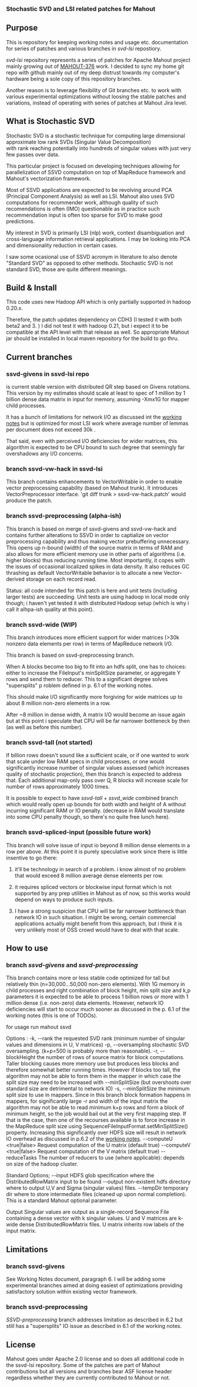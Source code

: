 ### Stochastic SVD and LSI related patches for Mahout ###

## Purpose

This is repository for keeping working notes and usage etc. documentation 
for series of patches and various branches in *svd-lsi* repostiory. 

*svd-lsi* repository represents a series of patches for Apache Mahout project 
mainly growing out of [MAHOUT-376]( https://issues.apache.org/jira/browse/MAHOUT-376) work. I decided to sync my home git repo with 
github mainly 
out of my deep distrust towards my computer's hardware being 
a sole copy of this repository branches. 

Another reason is to leverage flexibility 
of Git branches etc. to work with various experimental optimizations without 
loosing the stable patches and variations, instead of operating with series of patches at Mahout Jira level.

## What is Stochastic SVD

Stochastic SVD is a stochastic technique for computing large dimensional approximate low rank SVDs 
(Singular Value Decomposition)  
with rank reaching potentially into hundreds of singular values with just very few passes
over data.

This particular project is focused on developing techniques allowing for parallelization of 
SSVD computation on top of MapReduce framework and Mahout's vectorization framework. 


Most of SSVD applications are expected to be revolving around PCA (Principal Component Analysis)
as well as LSI. Mahout also uses SVD computations for recommender work, although 
quality of such recomendations is often (IMO) questionable as in practice such 
recommendation input is often too sparse for SVD to make good predictions.

My interest in SVD is primarily LSI (nlp) work, context disambiguation and cross-language 
information retrieval applications. I may be looking into PCA and dimensionality reduction 
in certain cases.

I saw some ocasional use of SSVD acronym in literature to also denote "Standard SVD" as opposed to other methods. 
Stochastic SVD is not standard SVD, those are quite different meanings.

## Build & Install
This code uses new Hadoop API which is only partially supported in hadoop 0.20.x. 

Therefore, the patch updates dependency on CDH3 (I tested it with both beta2 and 3. ) I did not 
test it with hadoop 0.21, but i expect it to be compatible at the API level with that release 
as well. So appropriate Mahout jar should be installed in local maven repository for the build 
to go thru.

## Current branches 

### ssvd-givens in ssvd-lsi repo 
is current stable version with distributed QR step based on Givens rotations. 
This version by my estimates should scale at least to spec of 1 million by 1 billion dense data 
matrix in input for memory, assuming -Xmx1G for mapper child processes. 

It has a bunch of limitations for network I/O as discussed int the 
[working notes](https://github.com/dlyubimov/ssvd-lsi/raw/doc/SSVD%20working%20notes.pdf) but 
is optimized for most LSI work where average number of lemmas per document does not exceed 30k .

That said, even with perceived I/O deficiencies for wider matrices, this algorithm is expected 
to be CPU bound to such degree that seemingly far overshadows any I/O concerns.

### branch ssvd-vw-hack in ssvd-lsi
This branch contains enhancements to VectorWritable in order to enable vector preprocessing capability 
(based on Mahout trunk). It introduces VectorPreprocessor interface. 'git diff trunk > ssvd-vw-hack.patch' 
would produce the patch.

### branch ssvd-preprocessing (alpha-ish)
This branch is based on merge of ssvd-givens and ssvd-vw-hack and contains further alterations 
to SSVD in order to captialize on vector preprocessing capability and thus making
vector prebuffering unnecessary. This opens up n-bound (width) of the source matrix in terms of RAM
and also allows for more efficient memory use in other parts of algorithms (i.e. higher blocks) thus 
reducing running time. Most importantly, it copes with the issues of occasional localized 
spikes in data density. It also reduces GC thrashing as default VectorWritable behavior is to allocate 
a new Vector-derived storage on each record read.

Status: all code intended for this patch is here and unit tests (including larger tests) are succeeding. 
Unit tests are using hadoop in local mode only though; i haven't yet tested it with distributed Hadoop 
setup (which is why i call it alhpa-ish quality at this point).

### branch ssvd-wide (WIP)
This branch introduces more efficient support for wider matrices (>30k nonzero data elements per row) in terms of 
MapReduce network I/O. 

This branch is based on ssvd-preprocessing branch. 

When A blocks become too big to fit into an hdfs split, one has to choices: 
either to increase the FileInput's minSplitSize parameter, or aggregate Y rows and send them to reducer. 
This to a significant degree solves "supersplits" p
roblem defined in p. 6.1 of the working notes.

This should make I/O significantly more forgiving for wide matrices up to about 8 million non-zero elements in 
a row. 

After ~8 million in dense width, A matrix I/O would become an issue again but at this point i speculate 
that CPU will be far narrower bottleneck by then (as well as before this number).

### branch ssvd-tall (not started)
If billion rows doesn't sound like a sufficient scale, or if one wanted to work that scale under low RAM specs 
in child processes, or one would significantly increase number of singular values assessed (which increases 
quality of stochastic projection), then this branch is expected to address that. Each additional map-only 
pass over Q, R blocks will increase scale for number of rows approximately 1000 times.

It is possible to expect to have _ssvd-tall_ + _ssvd_wide_ combined branch which would really open up 
bounds for both width and height of A without incurring significant RAM or IO penalty. 
(decrease in RAM would translate into some CPU penalty though, so there's no quite free lunch here).

### branch ssvd-spliced-input (possible future work)
This branch will solve issue of input io beyond 8 million dense elements in a row per above. At this point 
it is purely speculative work since there is little insentive to go there: 

1) it'll be technology in search 
of a problem. i know almost of no problem that would exceed 8 million average dense elements per row. 

2) it requires spliced vectors or blockwise input format which is not supported by any prep utilities in Mahout as of 
now, so this works would depend on ways to produce such inputs. 

3) I have a strong suspicion that CPU will 
be far narrower bottleneck than network IO in such situation. I might be wrong, certain commercial applications 
actually might benefit from this approach, but i think it is very unlikely most of OSS crowd would have to deal
with that scale.



## How to use 

### branch *ssvd-givens* and *ssvd-preprocessing*

This branch contains more or less stable code optimized for tall but relatively thin (n=30,000...50,000 
non-zero elements). With 1G memory in child processes and right combination of block height, min split size 
and k,p parameters it is expected to be able to process 1 billion rows or more with 
1 million dense (i.e. non-zero) data elements. However, network IO deficiencies will start to occur much sooner 
as discussed in the p. 6.1 of the working notes (this is one of TODOs).


for usage run 
    mahout ssvd 

Options : 
    -k, --rank <int-value> the requested SVD rank (minimum number of singular values and dimensions in U, V matrices)
    -p, --oversampling <int-value> stochastic SVD oversampling. (k+p=500 is probably more than reasonable).
    -r, --blockHeight <int-value> the number of rows of source matrix for block computations. Taller blocking 
        causes more memory use but produces less blocks and therefore somewhat better running times. However 
	if blocks too tall, the algorithm may not be able to form them in the mapper in which case 
 	the split size may need to be increased with --minSplitSize (but overshoots over standard size are 
 	detrimental to network IO)
    -s, --minSplitSize <int-value> the minimum split size to use in mappers. Since in this branch block 
 	formation happens in mappers, for significantly large -r and width of the input matrix the algorithm 
	may not be able to read minimum k+p rows and form a block of minimum height, so the job would 
	bail out at the very first mapping step. If that is the case, then one of the recourses available 
	is to force increase in the MapReduce split size using SequenceFileInputFormat.setMinSplitSize() property.
	Increasing this significantly over HDFS size will result in network IO overhead as discussed in p.6.2 
	of the [working notes](https://github.com/dlyubimov/ssvd-doc/blob/master/SSVD%20working%20notes.pdf).
    --computeU <true|false> Request computation of the U matrix (default true)
    --computeV <true|false> Request computation of the V matrix (default true)
    --reduceTasks <int-value> The number of reducers to use (where applicable): depends on size of the 
	hadoop cluster.

Standard Options; 
    --input <glob> HDFS glob specification where the DistributedRowMatrix input to be found
    --output <hdfs-dir> non-existent hdfs directory where to output U,V and Sigma (singular values) files. 
    --tempDir <temp-dir> temporary dir where to store intermediate files (cleaned up upon normal completion). 
	This is a standard Mahout optional parameter.

Output 
    Singular values are output as a single-record Sequence File containing a dense vector with k singular values.
    U and V matrices are k-wide dense DistributedRowMatrix files. U matrix inherits row labels of the input 
    matrix. 

    


## Limitations 

### branch ssvd-givens
See Working Notes document, paragraph 6. I will be adding some experimental branches aimed at
doing easiest of optimizations providing satisfactory solution within existing vector framework.

### branch ssvd-preprocessing 
_SSVD-preprocessing_ branch addresses limitation as described in 6.2 but still has a "supersplits" IO issue 
as described in 6.1 of the working notes.

## License 

Mahout goes under Apache 2.0 license and so does all additional code in the ssvd-lsi repository. 
Some of the patches are part of Mahout contributions 
but all versions and branches bear ASF license header regardless whether they are currently 
contributed to Mahout or not. 


 